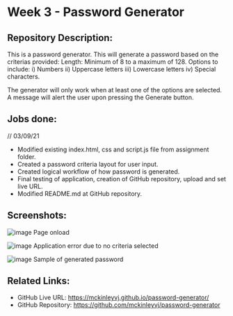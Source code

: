 # Week 3 - Password Generator

## Repository Description:

This is a password generator. This will generate a password based on the criterias provided:
Length: Minimum of 8 to a maximum of 128.
Options to include: i) Numbers ii) Uppercase letters iii) Lowercase letters iv) Special characters.

The generator will only work when at least one of the options are selected. A message will alert the user upon pressing the Generate button.

## Jobs done:

// 03/09/21
- Modified existing index.html, css and script.js file from assignment folder.
- Created a password criteria layout for user input.
- Created logical workflow of how password is generated.
- Final testing of application, creation of GitHub repository, upload and set live URL.
- Modified README.md at GitHub repository.

## Screenshots:
![image](https://user-images.githubusercontent.com/87624839/131997177-4328efa1-6ef0-422e-a055-2deade4fc19d.png)
Page onload

![image](https://user-images.githubusercontent.com/87624839/131997208-d82a3627-73c6-41be-87c1-0b3818e97d6a.png)
Application error due to no criteria selected

![image](https://user-images.githubusercontent.com/87624839/131997264-0b11d4f1-8a4c-4000-b87e-17aa678e6ef9.png)
Sample of generated password

## Related Links:

- GitHub Live URL: https://mckinleyvj.github.io/password-generator/
- GitHub Repository: https://github.com/mckinleyvj/password-generator
